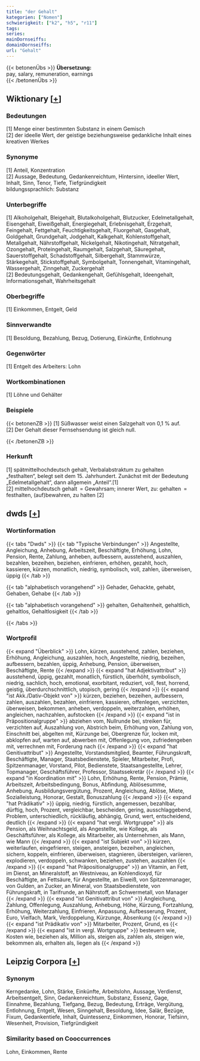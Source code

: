```yaml
---
title: "der Gehalt"
kategorien: ["Nomen"]
schwierigkeit: ["k2", "h5", "r11"]
tags:
series:
mainDornseiffs:
domainDornseiffs:
url: "Gehalt"
---
```


{{< betonenÜbs >}}
**Übersetzung:**  
pay, salary, remuneration, earnings  
{{< /betonenÜbs >}}

## Wiktionary [[+](https://de.wiktionary.org/wiki/Gehalt)]

### Bedeutungen
[1] Menge einer bestimmten Substanz in einem Gemisch  
[2] der ideelle Wert, der geistige beziehungsweise gedankliche Inhalt eines kreativen Werkes  

### Synonyme
[1] Anteil, Konzentration  
[2] Aussage, Bedeutung, Gedankenreichtum, Hintersinn, ideeller Wert, Inhalt, Sinn, Tenor, Tiefe, Tiefgründigkeit  
bildungssprachlich: Substanz  

### Unterbegriffe
[1] Alkoholgehalt, Bleigehalt, Blutalkoholgehalt, Blutzucker, Edelmetallgehalt, Eisengehalt, Eiweißgehalt, Energiegehalt, Erlebnisgehalt, Erzgehalt, Feingehalt, Fettgehalt, Feuchtigkeitsgehalt, Fluorgehalt, Gasgehalt, Goldgehalt, Grundgehalt, Jodgehalt, Kalkgehalt, Kohlenstoffgehalt, Metallgehalt, Nährstoffgehalt, Nickelgehalt, Nikotingehalt, Nitratgehalt, Ozongehalt, Proteingehalt, Raumgehalt, Salzgehalt, Säuregehalt, Sauerstoffgehalt, Schadstoffgehalt, Silbergehalt, Stammwürze, Stärkegehalt, Stickstoffgehalt, Symbolgehalt, Tonnengehalt, Vitamingehalt, Wassergehalt, Zinngehalt, Zuckergehalt  
[2] Bedeutungsgehalt, Gedankengehalt, Gefühlsgehalt, Ideengehalt, Informationsgehalt, Wahrheitsgehalt  

### Oberbegriffe
[1] Einkommen, Entgelt, Geld  

### Sinnverwandte
[1] Besoldung, Bezahlung, Bezug, Dotierung, Einkünfte, Entlohnung  

### Gegenwörter
[1] Entgelt des Arbeiters: Lohn  

### Wortkombinationen
[1] Löhne und Gehälter  

### Beispiele
{{< betonenZB >}}
[1] Süßwasser weist einen Salzgehalt von 0,1 % auf.  
[2] Der Gehalt dieser Fernsehsendung ist gleich null.  

{{< /betonenZB >}}
### Herkunft
[1] spätmittelhochdeutsch gehalt, Verbalabstraktum zu gehalten „festhalten“, belegt seit dem 15. Jahrhundert. Zunächst mit der Bedeutung „Edelmetallgehalt“, dann allgemein „Anteil“.[1]  
[2] mittelhochdeutsch gehalt = Gewahrsam; innerer Wert, zu: gehalten = festhalten, (auf)bewahren, zu halten [2]  



## dwds [[+](https://www.dwds.de/wb/Gehalt)]

### Wortinformation
{{< tabs "Dwds" >}}
{{< tab "Typische Verbindungen" >}}
Angestellte, Angleichung, Anhebung, Arbeitszeit, Beschäftigte, Erhöhung, Lohn, Pension, Rente, Zahlung, anheben, aufbessern, ausstehend, auszahlen, bezahlen, bezeihen, beziehen, einfrieren, erhöhen, gezahlt, hoch, kassieren, kürzen, monatlich, niedrig, symbolisch, voll, zahlen, überweisen, üppig
{{< /tab >}}

{{< tab "alphabetisch vorangehend" >}}
Gehader, Gehackte, gehabt, Gehaben, Gehabe
{{< /tab >}}

{{< tab "alphabetisch vorangehend" >}}
gehalten, Gehaltenheit, gehaltlich, gehaltlos, Gehaltlosigkeit
{{< /tab >}}

{{< /tabs >}}

### Wortprofil
{{< expand "Überblick" >}} Lohn, kürzen, ausstehend, zahlen, beziehen, Erhöhung, Angleichung, auszahlen, hoch, Angestellte, niedrig, bezeihen, aufbessern, bezahlen, üppig, Anhebung, Pension, überweisen, Beschäftigte, Rente {{< /expand >}}
{{< expand "hat Adjektivattribut" >}} ausstehend, üppig, gezahlt, monatlich, fürstlich, überhöht, symbolisch, niedrig, sachlich, hoch, emotional, exorbitant, reduziert, voll, fest, horrend, geistig, überdurchschnittlich, utopisch, gering {{< /expand >}}
{{< expand "ist Akk./Dativ-Objekt von" >}} kürzen, beziehen, bezeihen, aufbessern, zahlen, auszahlen, bezahlen, einfrieren, kassieren, offenlegen, verzichten, überweisen, bekommen, anheben, verdoppeln, weiterzahlen, erhöhen, angleichen, nachzahlen, aufstocken {{< /expand >}}
{{< expand "ist in Präpositionalgruppe" >}} abziehen vom, Nullrunde bei, streiken für, verzichten auf, Auszahlung von, Abstrich beim, Erhöhung von, Zahlung von, Einschnitt bei, abgelten mit, Kürzunge bei, Obergrenze für, locken mit, abklopfen auf, warten auf, abwerben mit, Offenlegung von, zufriedengeben mit, verrechnen mit, Forderung nach {{< /expand >}}
{{< expand "hat Genitivattribut" >}} Angestellte, Vorstandsmitglied, Beamter, Führungskraft, Beschäftigte, Manager, Staatsbedienstete, Spieler, Mitarbeiter, Profi, Spitzenmanager, Vorstand, Pilot, Bedienstete, Staatsangestellte, Lehrer, Topmanager, Geschäftsführer, Professor, Staatssekretär {{< /expand >}}
{{< expand "in Koordination mit" >}} Lohn, Erhöhung, Rente, Pension, Prämie, Arbeitszeit, Arbeitsbedingung, Bonus, Abfindung, Ablösesumme, Anhebung, Ausbildungsvergütung, Prozent, Angleichung, Ablöse, Miete, Sozialleistung, Honorar, Gestalt, Bonuszahlung {{< /expand >}}
{{< expand "hat Prädikativ" >}} üppig, niedrig, fürstlich, angemessen, bezahlbar, dürftig, hoch, Prozent, vergleichbar, bescheiden, gering, ausschlaggebend, Problem, unterschiedlich, rückläufig, abhängig, Grund, wert, entscheidend, deutlich {{< /expand >}}
{{< expand "hat vergl. Wortgruppe" >}} als Pension, als Weihnachtsgeld, als Angestellte, wie Kollege, als Geschäftsführer, als Kollege, als Mitarbeiter, als Unternehmen, als Mann, wie Mann {{< /expand >}}
{{< expand "ist Subjekt von" >}} kürzen, weiterlaufen, eingefrieren, steigen, ansteigen, bezeihen, angleichen, sichern, koppeln, einfrieren, überweisen, stagnieren, übersteigen, variieren, explodieren, verdoppeln, schwanken, beziehen, zustehen, auszahlen {{< /expand >}}
{{< expand "hat Präpositionalgruppe" >}} an Vitamin, an Fett, im Dienst, an Mineralstoff, an Westniveau, an Kohlendioxyd, für Beschäftigte, an Fettsäure, für Angestellte, an Eiweiß, von Spitzenmanager, von Gulden, an Zucker, an Mineral, von Staatsbedienstete, von Führungskraft, in Tarifrunde, an Nährstoff, an Schwermetall, von Manager {{< /expand >}}
{{< expand "ist Genitivattribut von" >}} Angleichung, Zahlung, Offenlegung, Auszahlung, Anhebung, Höhe, Kürzung, Fortzahlung, Erhöhung, Weiterzahlung, Einfrieren, Anpassung, Aufbesserung, Prozent, Euro, Vielfach, Mark, Verdoppelung, Kürzunge, Absenkung {{< /expand >}}
{{< expand "ist Prädikativ von" >}} Mitarbeiter, Prozent, Grund, es {{< /expand >}}
{{< expand "ist in vergl. Wortgruppe" >}} besteuern wie, Kosten wie, beziehen als, Million als, steigen als, zahlen als, steigen wie, bekommen als, erhalten als, liegen als {{< /expand >}}

## Leipzig Corpora [[+](https://corpora.uni-leipzig.de/en/res?word=Gehalt&corpusId=deu_newscrawl-public_2018)]


### Synonym
Kerngedanke, Lohn, Stärke, Einkünfte, Arbeitslohn, Aussage, Verdienst, Arbeitsentgelt, Sinn, Gedankenreichtum, Substanz, Essenz, Gage, Einnahme, Bezahlung, Tiefgang, Bezug, Bedeutung, Erträge, Vergütung, Entlohnung, Entgelt, Wesen, Sinngehalt, Besoldung, Idee, Salär, Bezüge, Fixum, Gedankentiefe, Inhalt, Quintessenz, Einkommen, Honorar, Tiefsinn, Wesenheit, Provision, Tiefgründigkeit


### Similarity based on Cooccurrences
Lohn, Einkommen, Rente

